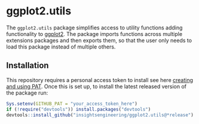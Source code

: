 # ggplot2.utils

The `ggplot2.utils` package simplifies access to utility functions adding functionality to [ggplot2](https://ggplot2.tidyverse.org/). The package imports functions across multiple extensions packages and then exports them, so that the user only needs to load this package instead of multiple others.

## Installation

This repository requires a personal access token to install see here [creating and using PAT](https://docs.github.com/en/github/authenticating-to-github/keeping-your-account-and-data-secure/creating-a-personal-access-token). Once this is set up, to install the latest released version of the package run:

```r
Sys.setenv(GITHUB_PAT = "your_access_token_here")
if (!require("devtools")) install.packages("devtools")
devtools::install_github("insightsengineering/ggplot2.utils@*release")
```


